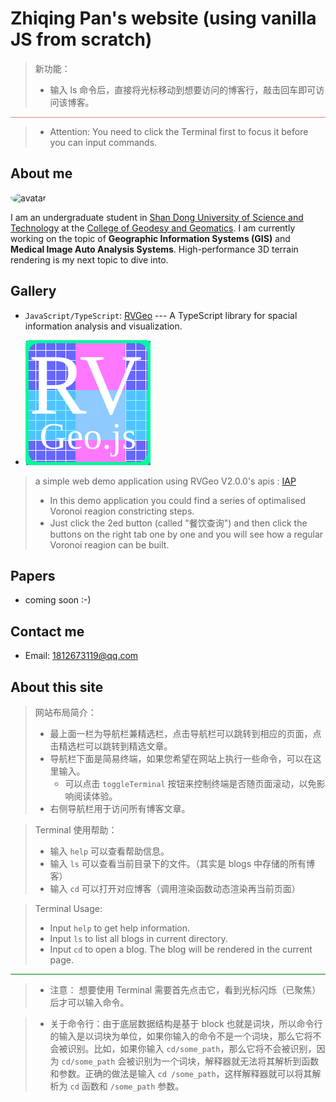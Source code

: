 # Zhiqing Pan's website (using vanilla JS from scratch)
> 新功能：
> - 输入 ls 命令后，直接将光标移动到想要访问的博客行，敲击回车即可访问该博客。

<div class="colorbox" style="
    width: 100%;
    height: 1px;
    background-color: rgba(255, 0, 0, 0.5);
">
</div>

> - Attention: You need to click the Terminal first to focus it before you can input commands.
## About me 
<img src="https://avatars.githubusercontent.com/u/82391775?v=4" width="100" height="100" alt="avatar" style="margin-right: 10px; border-radius: 50%;">

I am an undergraduate student in [Shan Dong University of Science and Technology](https://en.sdust.edu.cn) at the [College of Geodesy and Geomatics](https://gc.sdust.edu.cn/). I am currently working on the topic of **Geographic Information Systems (GIS)** and **Medical Image Auto Analysis Systems**. High-performance 3D terrain rendering is my next topic to dive into.

## Gallery
* `JavaScript/TypeScript`: [RVGeo](https://github.com/pzq123456/RVGeo) --- A TypeScript library for spacial information analysis and visualization. 

- ![](imgs/logo.svg)

> a simple web demo application using RVGeo V2.0.0's apis : [IAP](https://pzq123456.github.io/IAP/)
> - In this demo application you could find a series of optimalised Voronoi reagion constricting steps. 
> - Just click the 2ed button (called "餐饮查询") and then click the buttons on the right tab one by one and you will see how a regular Voronoi reagion can be built.
## Papers
- coming soon :-)

## Contact me
- Email: 1812673119@qq.com

## About this site
> 网站布局简介：
> - 最上面一栏为导航栏兼精选栏，点击导航栏可以跳转到相应的页面，点击精选栏可以跳转到精选文章。
> - 导航栏下面是简易终端，如果您希望在网站上执行一些命令，可以在这里输入。
>   - 可以点击 `toggleTerminal` 按钮来控制终端是否随页面滚动，以免影响阅读体验。
> - 右侧导航栏用于访问所有博客文章。

> Terminal 使用帮助：
> - 输入 `help` 可以查看帮助信息。
> - 输入 `ls` 可以查看当前目录下的文件。（其实是 blogs 中存储的所有博客）
> - 输入 `cd` 可以打开对应博客（调用渲染函数动态渲染再当前页面）

> Terminal Usage:
> - Input `help` to get help information.
> - Input `ls` to list all blogs in current directory.
> - Input `cd` to open a blog. The blog will be rendered in the current page.

<div class="colorbox" style="
    width: 100%;
    height: 1px;
    background-color: green;
">
</div>

> - 注意： 想要使用 Terminal 需要首先点击它，看到光标闪烁（已聚焦）后才可以输入命令。 

> - 关于命令行：由于底层数据结构是基于 block 也就是词块，所以命令行的输入是以词块为单位，如果你输入的命令不是一个词块，那么它将不会被识别。比如，如果你输入 `cd/some_path`，那么它将不会被识别，因为 `cd/some_path` 会被识别为一个词块，解释器就无法将其解析到函数和参数。正确的做法是输入 `cd /some_path`，这样解释器就可以将其解析为 `cd` 函数和 `/some_path` 参数。